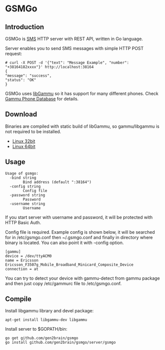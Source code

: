 GSMGo
=========

Introduction
------------

GSMGo is [SMS](https://en.wikipedia.org/wiki/Short_Message_Service) HTTP server with REST API, written in Go language.

Server enables you to send SMS messages with simple HTTP POST request:

    # curl -X POST -d '{"text": "Message Example", "number": "+38164182xxxx"}' http://localhost:38164
    {
    "message": "success",
    "status": "OK"
    }

GSMGo uses [libGammu](http://wammu.eu/libgammu/) so it has support for many different phones. Check [Gammu Phone Database](http://wammu.eu/phones/) for details.

Download
--------

Binaries are compiled with static build of libGammu, so gammu/libgammu is not required to be installed.

 - [Linux 32bit](https://github.com/gen2brain/gsmgo/releases/download/1.1/gsmgo-1.1-32bit.tar.gz)
 - [Linux 64bit](https://github.com/gen2brain/gsmgo/releases/download/1.1/gsmgo-1.1-64bit.tar.gz)

Usage
-----

    Usage of gsmgo:
      -bind string
            Bind address (default ":38164")
      -config string
            Config file
      -password string
            Password
      -username string
            Username

If you start server with username and password, it will be protected with HTTP Basic Auth.

Config file is required. Example config is shown below, it will be searched for in /etc/gsmgo.conf then ~/.gsmgo.conf and finally in directory where binary is located.
You can also point it with -config option.

    [gammu]
    device = /dev/ttyACM0
    name = Ericsson Ericsson_F3507g_Mobile_Broadband_Minicard_Composite_Device
    connection = at

You can try to detect your device with gammu-detect from gammu package and then just copy /etc/gammurc file to /etc/gsmgo.conf.


Compile
-------

Install libgammu library and devel package:

    apt-get install libgammu-dev libgammu

Install server to $GOPATH/bin:

    go get github.com/gen2brain/gsmgo
    go install github.com/gen2brain/gsmgo/server/gsmgo
